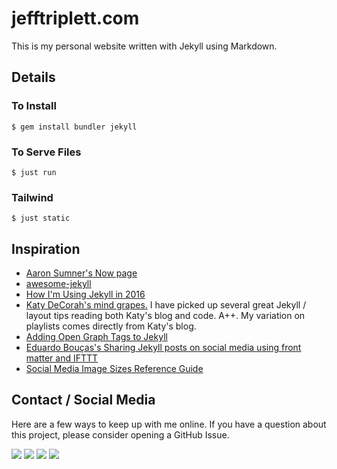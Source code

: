 # jefftriplett.com

This is my personal website written with Jekyll using Markdown.

## Details

### To Install

```shell
$ gem install bundler jekyll 
```

### To Serve Files

```shell
$ just run
```

### Tailwind

```shell
$ just static 
```

## Inspiration

- [Aaron Sumner's Now page](http://aaronsumner.com/pages/now.html)
- [awesome-jekyll](https://github.com/planetjekyll/awesome-jekyll)
- [How I'm Using Jekyll in 2016](https://mademistakes.com/articles/using-jekyll-2016/)
- [Katy DeCorah's mind grapes.](https://github.com/katydecorah/katydecorah.github.io) I have picked up several great Jekyll / layout tips reading both Katy's blog and code. A++. My variation on playlists comes directly from Katy's blog.
- [Adding Open Graph Tags to Jekyll](http://davidensinger.com/2013/04/adding-open-graph-tags-to-jekyll/)
- [Eduardo Bouças's Sharing Jekyll posts on social media using front matter and IFTTT](https://eduardoboucas.com/blog/2015/04/28/sharing-jekyll-posts-on-social-media-using-front-matter-and-ifttt.html)
- [Social Media Image Sizes Reference Guide](https://github.com/chuckreynolds/social-profile-image-sizes)

## Contact / Social Media

Here are a few ways to keep up with me online. If you have a question about this project, please consider opening a GitHub Issue. 

[![](https://jefftriplett.com/assets/images/social/github.png)](https://github.com/jefftriplett)
[![](https://jefftriplett.com/assets/images/social/globe.png)](https://jefftriplett.com/)
[![](https://jefftriplett.com/assets/images/social/twitter.png)](https://twitter.com/webology)
[![](https://jefftriplett.com/assets/images/social/docker.png)](https://hub.docker.com/u/jefftriplett/)
